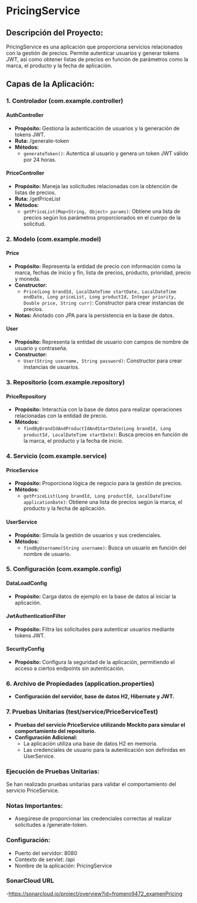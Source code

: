 # PricingService

## Descripción del Proyecto:

PricingService es una aplicación que proporciona servicios relacionados con la gestión de precios. Permite autenticar usuarios y generar tokens JWT, así como obtener listas de precios en función de parámetros como la marca, el producto y la fecha de aplicación.

## Capas de la Aplicación:

### 1. Controlador (com.example.controller)

#### AuthController
- **Propósito:** Gestiona la autenticación de usuarios y la generación de tokens JWT.
- **Ruta:** /generate-token
- **Métodos:**
   - `generateToken()`: Autentica al usuario y genera un token JWT válido por 24 horas.

#### PriceController
- **Propósito:** Maneja las solicitudes relacionadas con la obtención de listas de precios.
- **Ruta:** /getPriceList
- **Métodos:**
   - `getPriceList(Map<String, Object> params)`: Obtiene una lista de precios según los parámetros proporcionados en el cuerpo de la solicitud.

### 2. Modelo (com.example.model)

#### Price
- **Propósito:** Representa la entidad de precio con información como la marca, fechas de inicio y fin, lista de precios, producto, prioridad, precio y moneda.
- **Constructor:**
   - `Price(Long brandId, LocalDateTime startDate, LocalDateTime endDate, Long priceList, Long productId, Integer priority, Double price, String curr)`: Constructor para crear instancias de precios.
- **Notas:** Anotado con JPA para la persistencia en la base de datos.

#### User
- **Propósito:** Representa la entidad de usuario con campos de nombre de usuario y contraseña.
- **Constructor:**
   - `User(String username, String password)`: Constructor para crear instancias de usuarios.

### 3. Repositorio (com.example.repository)

#### PriceRepository
- **Propósito:** Interactúa con la base de datos para realizar operaciones relacionadas con la entidad de precio.
- **Métodos:**
   - `findByBrandIdAndProductIdAndStartDate(Long brandId, Long productId, LocalDateTime startDate)`: Busca precios en función de la marca, el producto y la fecha de inicio.

### 4. Servicio (com.example.service)

#### PriceService
- **Propósito:** Proporciona lógica de negocio para la gestión de precios.
- **Métodos:**
   - `getPriceList(Long brandId, Long productId, LocalDateTime applicationDate)`: Obtiene una lista de precios según la marca, el producto y la fecha de aplicación.

#### UserService
- **Propósito:** Simula la gestión de usuarios y sus credenciales.
- **Métodos:**
   - `findByUsername(String username)`: Busca un usuario en función del nombre de usuario.

### 5. Configuración (com.example.config)

#### DataLoadConfig
- **Propósito:** Carga datos de ejemplo en la base de datos al iniciar la aplicación.

#### JwtAuthenticationFilter
- **Propósito:** Filtra las solicitudes para autenticar usuarios mediante tokens JWT.

#### SecurityConfig
- **Propósito:** Configura la seguridad de la aplicación, permitiendo el acceso a ciertos endpoints sin autenticación.

### 6. Archivo de Propiedades (application.properties)

- **Configuración del servidor, base de datos H2, Hibernate y JWT.**

### 7. Pruebas Unitarias (test/service/PriceServiceTest)

- **Pruebas del servicio PriceService utilizando Mockito para simular el comportamiento del repositorio.**
- **Configuración Adicional:**
   - La aplicación utiliza una base de datos H2 en memoria.
   - Las credenciales de usuario para la autenticación son definidas en UserService.

### Ejecución de Pruebas Unitarias:

Se han realizado pruebas unitarias para validar el comportamiento del servicio PriceService.

### Notas Importantes:

- Asegúrese de proporcionar las credenciales correctas al realizar solicitudes a /generate-token.

### Configuración:

- Puerto del servidor: 8080
- Contexto de servlet: /api
- Nombre de la aplicación: PricingService

### SonarCloud URL
 -https://sonarcloud.io/project/overview?id=fromero9472_examenPricing
